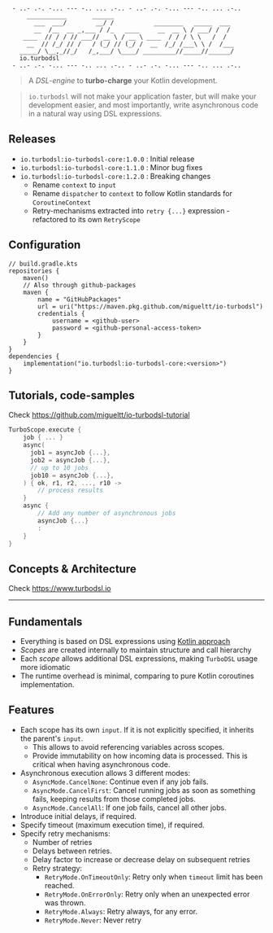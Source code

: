 ```text
 - ..- .-. -... --- -.. ... .-.. - ..- .-. -... --- -.. ... .-..
     ___________       ______
       ___  ___/        __/ /           ________   _____  ___
       __  /__  __ _,___ / /_   ____     __  __ \ / ___/ /  /
    ____  // / / // ___// __ \ / __ \ ____  / / / \ \   /  /
     __  // /_/ // /   / (_/ // (_/ /  __  /_/ /___\ \ /  /___
   _____/ \__,_//_/   /_,___/ \____/ _________//_____//______/
   io.turbodsl
 - ..- .-. -... --- -.. ... .-.. - ..- .-. -... --- -.. ... .-..
```
> A _DSL-engine_ to **turbo-charge** your Kotlin development.

> `io.turbodsl` will not make your application faster, but will make your development easier,
> and most importantly, write asynchronous code in a natural way using DSL expressions.

## Releases
- `io.turbodsl:io-turbodsl-core:1.0.0` : Initial release
- `io.turbodsl:io-turbodsl-core:1.1.0` : Minor bug fixes
- `io.turbodsl:io-turbodsl-core:1.2.0` : Breaking changes
  - Rename `context` to `input`
  - Rename `dispatcher` to `context` to follow Kotlin standards for `CoroutineContext`
  - Retry-mechanisms extracted into `retry {...}` expression - refactored to its own `RetryScope`

## Configuration
```
// build.gradle.kts
repositories {
    maven()
    // Also through github-packages
    maven {
        name = "GitHubPackages"
        url = uri("https://maven.pkg.github.com/migueltt/io-turbodsl")
        credentials {
            username = <github-user>
            password = <github-personal-access-token>
        }
    }
}
dependencies {
    implementation("io.turbodsl:io-turbodsl-core:<version>")
}
```

## Tutorials, code-samples
Check https://github.com/migueltt/io-turbodsl-tutorial
```kotlin
TurboScope.execute {
    job { ... }
    async(
      job1 = asyncJob {...},
      job2 = asyncJob {...},
      // up to 10 jobs
      job10 = asyncJob {...},
    ) { ok, r1, r2, ..., r10 ->
        // process results
    }
    async {
        // Add any number of asynchronous jobs
        asyncJob {...}
        :
    }
}
```
## Concepts & Architecture
Check https://www.turbodsl.io

---

## Fundamentals
- Everything is based on DSL expressions using [Kotlin approach](https://kotlinlang.org/docs/type-safe-builders.html)
- _Scopes_ are created internally to maintain structure and call hierarchy
- Each _scope_ allows additional DSL expressions, making `TurboDSL` usage more idiomatic
- The runtime overhead is minimal, comparing to pure Kotlin coroutines implementation.

## Features
- Each scope has its own `input`. If it is not explicitly specified, it inherits the parent's `input`.
  - This allows to avoid referencing variables across scopes.
  - Provide immutability on how incoming data is processed. This is critical when having asynchronous code.
- Asynchronous execution allows 3 different modes:
    - `AsyncMode.CancelNone`: Continue even if any job fails.
    - `AsyncMode.CancelFirst`: Cancel running jobs as soon as something fails, keeping results from those completed jobs.
    - `AsyncMode.CancelAll`: If one job fails, cancel all other jobs.
- Introduce initial delays, if required.
- Specify timeout (maximum execution time), if required.
- Specify retry mechanisms:
  - Number of retries
  - Delays between retries.
  - Delay factor to increase or decrease delay on subsequent retries
  - Retry strategy:
    - `RetryMode.OnTimeoutOnly`: Retry only when `timeout` limit has been reached.
    - `RetryMode.OnErrorOnly`: Retry only when an unexpected error was thrown.
    - `RetryMode.Always`: Retry always, for any error.
    - `RetryMode.Never`: Never retry
